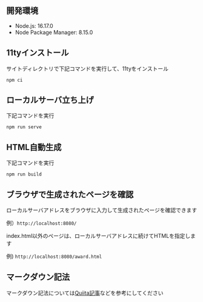 ## 開発環境

- Node.js: 16.17.0
- Node Package Manager: 8.15.0

## 11tyインストール

サイトディレクトリで下記コマンドを実行して、11tyをインストール

`npm ci`


## ローカルサーバ立ち上げ

下記コマンドを実行

`npm run serve`

## HTML自動生成

下記コマンドを実行

`npm run build`

## ブラウザで生成されたページを確認

ローカルサーバアドレスをブラウザに入力して生成されたページを確認できます

例）`http://localhost:8080/`

index.html以外のページは、ローカルサーバアドレスに続けてHTMLを指定します

例) `http://localhost:8080/award.html`

## マークダウン記法

マークダウン記法については[Quiita記事](https://qiita.com/tbpgr/items/989c6badefff69377da7)などを参考にしてください
